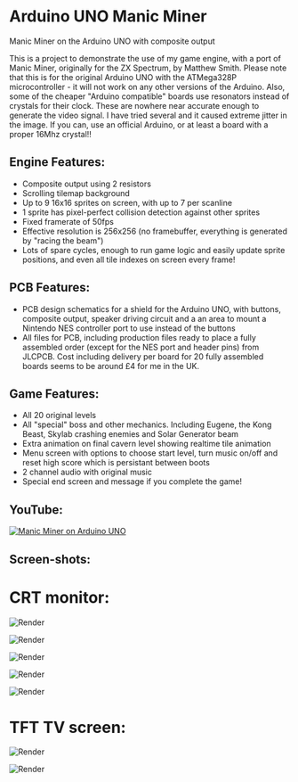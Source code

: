 # Arduino UNO Manic Miner
Manic Miner on the Arduino UNO with composite output

This is a project to demonstrate the use of my game engine, with a port of Manic Miner, originally for the ZX Spectrum, by Matthew Smith. Please note that this is for the original Arduino UNO with the ATMega328P microcontroller - it will not work on any other versions of the Arduino. Also, some of the cheaper "Arduino compatible" boards use resonators instead of crystals for their clock. These are nowhere near accurate enough to generate the video signal. I have tried several and it caused extreme jitter in the image. If you can, use an official Arduino, or at least a board with a proper 16Mhz crystal!!


## Engine Features:

+ Composite output using 2 resistors
+ Scrolling tilemap background
+ Up to 9 16x16 sprites on screen, with up to 7 per scanline
+ 1 sprite has pixel-perfect collision detection against other sprites
+ Fixed framerate of 50fps
+ Effective resolution is 256x256 (no framebuffer, everything is generated by "racing the beam")
+ Lots of spare cycles, enough to run game logic and easily update sprite positions, and even all tile indexes on screen every frame!


## PCB Features:
  
+ PCB design schematics for a shield for the Arduino UNO, with buttons, composite output, speaker driving circuit and a an area to mount a Nintendo NES controller port to use instead of the buttons
+ All files for PCB, including production files ready to place a fully assembled order (except for the NES port and header pins) from JLCPCB. Cost including delivery per board for 20 fully assembled boards seems to be around £4 for me in the UK.


## Game Features:

+ All 20 original levels
+ All "special" boss and other mechanics. Including Eugene, the Kong Beast, Skylab crashing enemies and Solar Generator beam
+ Extra animation on final cavern level showing realtime tile animation
+ Menu screen with options to choose start level, turn music on/off and reset high score which is persistant between boots
+ 2 channel audio with original music
+ Special end screen and message if you complete the game!


## YouTube:
 
[![Manic Miner on Arduino UNO](https://img.youtube.com/vi/dm_dUSeIqC4/0.jpg)](https://www.youtube.com/watch?v=dm_dUSeIqC4)


## Screen-shots:

# CRT monitor:

![Render](./images/1.jpg?raw=true)

![Render](./images/2.jpg?raw=true)

![Render](./images/3.jpg?raw=true)

![Render](./images/4.jpg?raw=true)

![Render](./images/5.jpg?raw=true)


# TFT TV screen:

![Render](./images/6.png?raw=true)

![Render](./images/7.png?raw=true)


